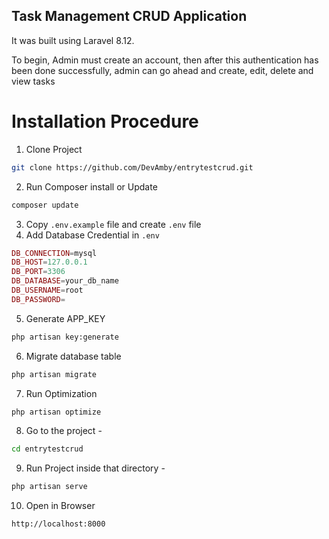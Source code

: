 ## Task Management CRUD Application

It was built using Laravel 8.12.


To begin, Admin must create an account, then after this authentication has been done successfully, admin can go ahead and create, edit, delete and view tasks



# Installation Procedure

1. Clone Project
````sh
git clone https://github.com/DevAmby/entrytestcrud.git
````
2. Run Composer install or Update
````sh
composer update
````
3. Copy `.env.example` file and create `.env` file
4. Add Database Credential in `.env`
```php
DB_CONNECTION=mysql
DB_HOST=127.0.0.1
DB_PORT=3306
DB_DATABASE=your_db_name
DB_USERNAME=root
DB_PASSWORD=
```
5. Generate APP_KEY
```sh
php artisan key:generate
```
6. Migrate database table
```sh
php artisan migrate
```
7. Run Optimization
```sh
php artisan optimize
```

8. Go to the project - 
```sh
cd entrytestcrud
```
9. Run Project inside that directory - 
````sh
php artisan serve
````
10. Open in Browser 
````sh
http://localhost:8000
````


